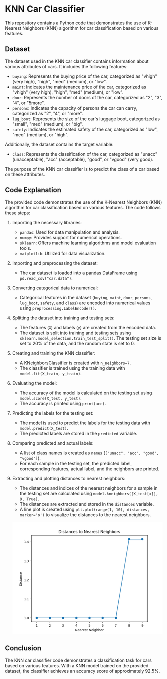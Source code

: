 # KNN Car Classifier

This repository contains a Python code that demonstrates the use of K-Nearest Neighbors (KNN) algorithm for car classification based on various features.

## Dataset

The dataset used in the KNN car classifier contains information about various attributes of cars. It includes the following features:

- `buying`: Represents the buying price of the car, categorized as "vhigh" (very high), "high", "med" (medium), or "low".
- `maint`: Indicates the maintenance price of the car, categorized as "vhigh" (very high), "high", "med" (medium), or "low".
- `door`: Represents the number of doors of the car, categorized as "2", "3", "4", or "5more".
- `persons`: Indicates the capacity of persons the car can carry, categorized as "2", "4", or "more".
- `lug_boot`: Represents the size of the car's luggage boot, categorized as "small", "med" (medium), or "big".
- `safety`: Indicates the estimated safety of the car, categorized as "low", "med" (medium), or "high".

Additionally, the dataset contains the target variable:
- `class`: Represents the classification of the car, categorized as "unacc" (unacceptable), "acc" (acceptable), "good", or "vgood" (very good).

The purpose of the KNN car classifier is to predict the class of a car based on these attributes.

## Code Explanation

The provided code demonstrates the use of the K-Nearest Neighbors (KNN) algorithm for car classification based on various features. The code follows these steps:

1. Importing the necessary libraries:
   - `pandas`: Used for data manipulation and analysis.
   - `numpy`: Provides support for numerical operations.
   - `sklearn`: Offers machine learning algorithms and model evaluation tools.
   - `matplotlib`: Utilized for data visualization.

2. Importing and preprocessing the dataset:
   - The car dataset is loaded into a pandas DataFrame using `pd.read_csv("car.data")`.

3. Converting categorical data to numerical:
   - Categorical features in the dataset (`buying`, `maint`, `door`, `persons`, `lug_boot`, `safety`, and `class`) are encoded into numerical values using `preprocessing.LabelEncoder()`.

4. Splitting the dataset into training and testing sets:
   - The features (`X`) and labels (`y`) are created from the encoded data.
   - The dataset is split into training and testing sets using `sklearn.model_selection.train_test_split()`. The testing set size is set to 20% of the data, and the random state is set to 0.

5. Creating and training the KNN classifier:
   - A KNeighborsClassifier is created with `n_neighbors=7`.
   - The classifier is trained using the training data with `model.fit(X_train, y_train)`.

6. Evaluating the model:
   - The accuracy of the model is calculated on the testing set using `model.score(X_test, y_test)`.
   - The accuracy is printed using `print(acc)`.

7. Predicting the labels for the testing set:
   - The model is used to predict the labels for the testing data with `model.predict(X_test)`.
   - The predicted labels are stored in the `predicted` variable.

8. Comparing predicted and actual labels:
   - A list of class names is created as `names` (`["unacc", "acc", "good", "vgood"]`).
   - For each sample in the testing set, the predicted label, corresponding features, actual label, and the neighbors are printed.

9. Extracting and plotting distances to nearest neighbors:
   - The distances and indices of the nearest neighbors for a sample in the testing set are calculated using `model.kneighbors([X_test[x]], 9, True)`.
   - The distances are extracted and stored in the `distances` variable.
   - A line plot is created using `plt.plot(range(1, 10), distances, marker='o')` to visualize the distances to the nearest neighbors.

    ![Alt Text](Figure_1.png)

## Conclusion

The KNN car classifier code demonstrates a classification task for cars based on various features. With a KNN model trained on the provided dataset, the classifier achieves an accuracy score of approximately 92.5%.




